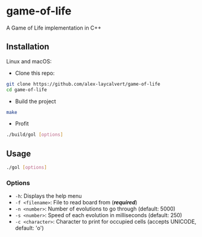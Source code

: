 # game-of-life

A Game of Life implementation in C++

## Installation

Linux and macOS:

- Clone this repo:

```bash
git clone https://github.com/alex-laycalvert/game-of-life
cd game-of-life
```

- Build the project
```bash
make
```

- Profit
```bash
./build/gol [options]
```

## Usage

```bash
./gol [options]
```

### Options

- `-h`: Displays the help menu
- `-f <filename>`: File to read board from (***required***)
- `-n <number>`: Number of evolutions to go through (default: 5000)
- `-s <number>`: Speed of each evolution in milliseconds (default: 250)
- `-c <character>`: Character to print for occupied cells (accepts UNICODE, default: 'o')
